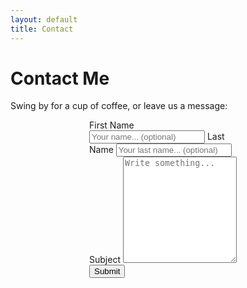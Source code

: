 ```yaml
---
layout: default
title: Contact
---
```

# Contact Me

<div>
  <div style="text-align:left">
    <p>Swing by for a cup of coffee, or leave us a message:</p>
  </div>
  <div style="width: 50%; margin-left:auto; margin-right:auto">
    <form action="/action_page.php">
        <label for="fname">First Name</label>
        <input type="text" id="fname" name="firstname" placeholder="Your name... (optional)">
        <label for="lname">Last Name</label>
        <input type="text" id="lname" name="lastname" placeholder="Your last name... (optional)">
        <label for="subject">Subject</label>
        <textarea id="subject" name="subject" placeholder="Write something..." style="height:170px"></textarea>
        <input type="submit" value="Submit">
    </form>
  </div>
</div>